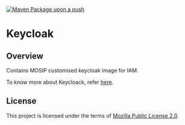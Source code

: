 [![Maven Package upon a push](https://github.com/mosip/keycloak/actions/workflows/push-trigger.yml/badge.svg?branch=master)](https://github.com/mosip/keycloak/actions/workflows/push-trigger.yml)

# Keycloak

## Overview
Contains MOSIP customised keycloak image for IAM.  

To know more about Keycloack, refer [here](https://docs.mosip.io/1.2.0/modules/keycloak).

## License
This project is licensed under the terms of [Mozilla Public License 2.0](LICENSE).
